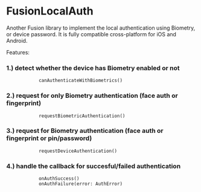 # FusionLocalAuth

Another Fusion library to implement the local authentication using Biometry, or device password. It is fully compatible cross-platform for iOS and Android.

Features:

### 1.) detect whether the device has Biometry enabled or not


    
                canAuthenticateWithBiometrics()
   


### 2.) request for only Biometry authentication (face auth or fingerprint)


    
    
                requestBiometricAuthentication()
  
                
    
### 3.) request for Biometry authentication (face auth or fingerprint or pin/password)


   
                requestDeviceAuthentication()

   
    
### 4.) handle the callback for succesful/failed authentication

    
                onAuthSuccess()
                onAuthFailure(error: AuthError)
    

